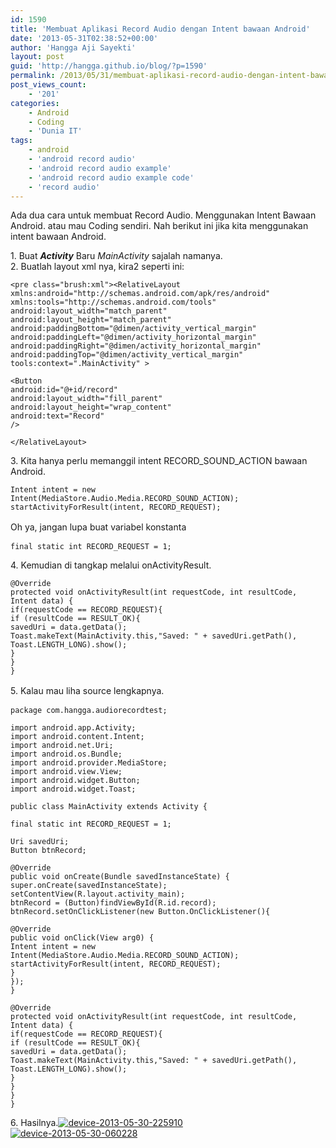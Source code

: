 ```yaml
---
id: 1590
title: 'Membuat Aplikasi Record Audio dengan Intent bawaan Android'
date: '2013-05-31T02:38:52+00:00'
author: 'Hangga Aji Sayekti'
layout: post
guid: 'http://hangga.github.io/blog/?p=1590'
permalink: /2013/05/31/membuat-aplikasi-record-audio-dengan-intent-bawaan-android/
post_views_count:
    - '201'
categories:
    - Android
    - Coding
    - 'Dunia IT'
tags:
    - android
    - 'android record audio'
    - 'android record audio example'
    - 'android record audio example code'
    - 'record audio'
---
```


Ada dua cara untuk membuat Record Audio. Menggunakan Intent Bawaan Android. atau mau Coding sendiri. Nah berikut ini jika kita menggunakan intent bawaan Android.

1\. Buat ***Activity*** Baru *MainActivity* sajalah namanya.  
2\. Buatlah layout xml nya, kira2 seperti ini:

```
<pre class="brush:xml"><RelativeLayout xmlns:android="http://schemas.android.com/apk/res/android"
xmlns:tools="http://schemas.android.com/tools"
android:layout_width="match_parent"
android:layout_height="match_parent"
android:paddingBottom="@dimen/activity_vertical_margin"
android:paddingLeft="@dimen/activity_horizontal_margin"
android:paddingRight="@dimen/activity_horizontal_margin"
android:paddingTop="@dimen/activity_vertical_margin"
tools:context=".MainActivity" >

<Button
android:id="@+id/record"
android:layout_width="fill_parent"
android:layout_height="wrap_content"
android:text="Record"
/>

</RelativeLayout>
```

3\. Kita hanya perlu memanggil intent RECORD\_SOUND\_ACTION bawaan Android.

```
Intent intent = new Intent(MediaStore.Audio.Media.RECORD_SOUND_ACTION);
startActivityForResult(intent, RECORD_REQUEST);
```

<span style="line-height: 1.5;">Oh ya, jangan lupa buat variabel konstanta</span>

```
final static int RECORD_REQUEST = 1;
```

4\. Kemudian di tangkap melalui onActivityResult.

```
@Override
protected void onActivityResult(int requestCode, int resultCode, Intent data) {
if(requestCode == RECORD_REQUEST){
if (resultCode == RESULT_OK){
savedUri = data.getData();
Toast.makeText(MainActivity.this,"Saved: " + savedUri.getPath(), Toast.LENGTH_LONG).show();
}
}
}
```

<span style="line-height: 1.5;">5. Kalau mau liha source lengkapnya.</span>

```
package com.hangga.audiorecordtest;

import android.app.Activity;
import android.content.Intent;
import android.net.Uri;
import android.os.Bundle;
import android.provider.MediaStore;
import android.view.View;
import android.widget.Button;
import android.widget.Toast;

public class MainActivity extends Activity {

final static int RECORD_REQUEST = 1;

Uri savedUri;
Button btnRecord;

@Override
public void onCreate(Bundle savedInstanceState) {
super.onCreate(savedInstanceState);
setContentView(R.layout.activity_main);
btnRecord = (Button)findViewById(R.id.record);
btnRecord.setOnClickListener(new Button.OnClickListener(){

@Override
public void onClick(View arg0) {
Intent intent = new Intent(MediaStore.Audio.Media.RECORD_SOUND_ACTION);
startActivityForResult(intent, RECORD_REQUEST);
}
});
}

@Override
protected void onActivityResult(int requestCode, int resultCode, Intent data) {
if(requestCode == RECORD_REQUEST){
if (resultCode == RESULT_OK){
savedUri = data.getData();
Toast.makeText(MainActivity.this,"Saved: " + savedUri.getPath(), Toast.LENGTH_LONG).show();
}
}
}
}
```

6\. Hasilnya.[![device-2013-05-30-225910](http://hangga.github.io/blog/wp-content/uploads/2013/05/device-2013-05-30-225910.png)](http://hangga.github.io/blog/wp-content/uploads/2013/05/device-2013-05-30-225910.png)  
[![device-2013-05-30-060228](http://hangga.github.io/blog/wp-content/uploads/2013/05/device-2013-05-30-060228.png)](http://hangga.github.io/blog/wp-content/uploads/2013/05/device-2013-05-30-060228.png)